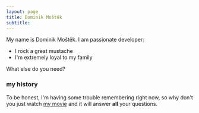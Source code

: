 ```yaml
---
layout: page
title: Dominik Moštěk
subtitle: 
---
```


My name is Dominik Moštěk. I am passionate developer:

- I rock a great mustache
- I'm extremely loyal to my family

What else do you need?

### my history

To be honest, I'm having some trouble remembering right now, so why don't you just watch [my movie](http://en.wikipedia.org/wiki/The_Princess_Bride_%28film%29) and it will answer **all** your questions.
